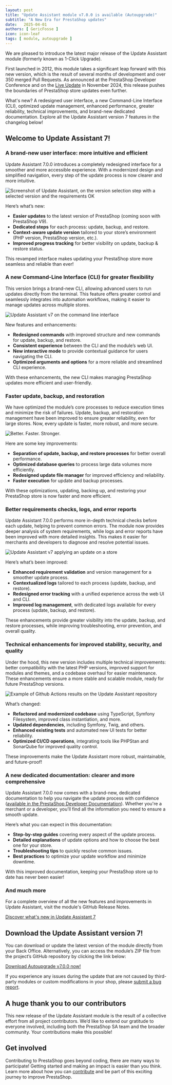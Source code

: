 ```yaml
---
layout: post
title: "Update Assistant module v7.0.0 is available (Autoupgrade)"
subtitle: "A New Era for PrestaShop updates"
date:   2025-04-01
authors: [ GericFosse ]
icon: icon-leaf
tags: [ module, autoupgrade ]
---
```


We are pleased to introduce the latest major release of the Update Assistant module (formerly known as 1-Click Upgrade).

First launched in 2012, this module takes a significant leap forward with this new version, which is the result of several months of development and over 350 merged Pull Requests. As announced at the PrestaShop Developer Conference and on the [Live Update](https://build.prestashop-project.org/news/2024/live-update-november-2024/) in November 2024, this release pushes the boundaries of PrestaShop store updates even further.

What's new? A redesigned user interface, a new Command-Line Interface (CLI), optimized update management, enhanced performance, greater reliability, technical improvements, and brand-new dedicated documentation. Explore all the Update Assistant version 7 features in the changelog below!

## **Welcome to Update Assistant 7!**

### A brand-new user interface: more intuitive and efficient

Update Assistant 7.0.0 introduces a completely redesigned interface for a smoother and more accessible experience. With a modernized design and simplified navigation, every step of the update process is now clearer and more intuitive. 

![Screenshot of Update Assistant, on the version selection step with a selected version and the requirements OK](/assets/images/2025/03/autoupgrade-v7-update-version-choice-online-check-ok.png)


Here’s what’s new:

- **Easier updates** to the latest version of PrestaShop (coming soon with PrestaShop V9).
- **Dedicated steps** for each process: update, backup, and restore.
- **Context-aware update version** tailored to your store’s environment (PHP version, PrestaShop version, etc.).
- **Improved progress tracking** for better visibility on update, backup & restore status.

This revamped interface makes updating your PrestaShop store more seamless and reliable than ever!

### A new Command-Line Interface (CLI) for greater flexibility

This version brings a brand-new CLI, allowing advanced users to run updates directly from the terminal. This feature offers greater control and seamlessly integrates into automation workflows, making it easier to manage updates across multiple stores. 

![Update Assistant v7 on the command line interface](/assets/images/2025/03/autoupgrade-v7-cli.jpg)

New features and enhancements:

- **Redesigned commands** with improved structure and new commands for update, backup, and restore.
- **Consistent experience** between the CLI and the module’s web UI.
- **New interactive mode** to provide contextual guidance for users navigating the CLI.
- **Optimized arguments and options** for a more reliable and streamlined CLI experience.

With these enhancements, the new CLI makes managing PrestaShop updates more efficient and user-friendly.

### Faster update, backup, and restoration

We have optimized the module’s core processes to reduce execution times and minimize the risk of failures. Update, backup, and restoration management have been improved to ensure greater reliability, even for large stores. Now, every update is faster, more robust, and more secure.

![Better. Faster. Stronger.](/assets/images/2025/03/autoupgrade-v7-better-faster-stronger.png)

Here are some key improvements:

- **Separation of update, backup, and restore processes** for better overall performance.
- **Optimized database queries** to process large data volumes more efficiently.
- **Redesigned update file manager** for improved efficiency and reliability.
- **Faster execution** for update and backup processes.

With these optimizations, updating, backing up, and restoring your PrestaShop store is now faster and more efficient.

### Better requirements checks, logs, and error reports

Update Assistant 7.0.0 performs more in-depth technical checks before each update, helping to prevent common errors. The module now provides deeper analysis of system requirements, while logs and error reports have been improved with more detailed insights. This makes it easier for merchants and developers to diagnose and resolve potential issues. 

![Update Assistant v7 applying an update on a store](/assets/images/2025/03/autoupgrade-v7-update-execution.png)

Here’s what’s been improved:

- **Enhanced requirement validation** and version management for a smoother update process.
- **Contextualized logs** tailored to each process (update, backup, and restore).
- **Redesigned error tracking** with a unified experience across the web UI and CLI.
- **Improved log management**, with dedicated logs available for every process (update, backup, and restore).

These enhancements provide greater visibility into the update, backup, and restore processes, while improving troubleshooting, error prevention, and overall quality.

### Technical enhancements for improved stability, security, and quality

Under the hood, this new version includes multiple technical improvements: better compatibility with the latest PHP versions, improved support for modules and themes, and a codebase overhaul for easier maintenance. These enhancements ensure a more stable and scalable module, ready for future PrestaShop versions. 

![Example of Github Actions results on the Update Assistant repository](/assets/images/2025/03/autoupgrade-v7-github-action.jpg)

What’s changed:

- **Refactored and modernized codebase** using TypeScript, Symfony Filesystem, improved class instantiation, and more.
- **Updated dependencies**, including Symfony, Twig, and others.
- **Enhanced existing tests** and automated new UI tests for better reliability.
- **Optimized CI/CD operations**, integrating tools like PHPStan and SonarQube for improved quality control.

These improvements make the Update Assistant more robust, maintainable, and future-proof!

### A new dedicated documentation: clearer and more comprehensive

Update Assistant 7.0.0 now comes with a brand-new, dedicated documentation to help you navigate the update process with confidence ([available in the PrestaShop Developer Documentation](https://devdocs.prestashop-project.org/8/basics/keeping-up-to-date/update/)). Whether you're a merchant or a developer, you’ll find all the information you need to ensure a smooth update.

Here’s what you can expect in this documentation:

- **Step-by-step guides** covering every aspect of the update process.
- **Detailed explanations** of update options and how to choose the best one for your store.
- **Troubleshooting tips** to quickly resolve common issues.
- **Best practices** to optimize your update workflow and minimize downtime.

With this improved documentation, keeping your PrestaShop store up to date has never been easier!

### And much more

For a complete overview of all the new features and improvements in Update Assistant, visit the module's GitHub Release Notes.

[Discover what's new in Update Assistant 7](https://github.com/PrestaShop/autoupgrade/releases)

## **Download the Update Assistant version 7!**

You can download or update the latest version of the module directly from your Back Office. Alternatively, you can access the module’s ZIP file from the project’s GitHub repository by clicking the link below:

[Download Autoupgrade v7.0.0 now!](https://github.com/PrestaShop/autoupgrade/releases/download/v7.0.0/autoupgrade-v7.0.0.zip)

If you experience any issues during the update that are not caused by third-party modules or custom modifications in your shop, please [submit a bug report](https://www.prestashop-project.org/get-involved/report-issues/).

## A huge thank you to our contributors

This new release of the Update Assistant module is the result of a collective effort from all project contributors. We’d like to extend our gratitude to everyone involved, including both the PrestaShop SA team and the broader community. Your contributions make this possible!

## Get involved

Contributing to PrestaShop goes beyond coding, there are many ways to participate! Getting started and making an impact is easier than you think. Learn more about how you can [contribute](https://devdocs.prestashop-project.org/9/contribute/) and be part of this exciting journey to improve PrestaShop.

